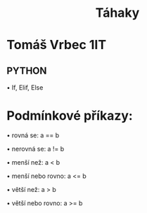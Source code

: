 
# <h1 align="center"> **Táhaky** </h1>
# Tomáš Vrbec 1IT

## **PYTHON**

• If, Elif, Else

# Podmínkové příkazy:

• rovná se: a == b

• nerovná se: a != b

• menší než: a < b

• menší nebo rovno: a <= b

• větší než: a > b

• větší nebo rovno: a >= b
